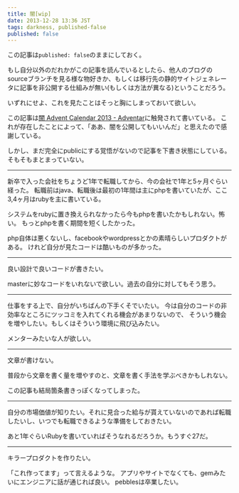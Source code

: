 ```yaml
---
title: 闇[wip]
date: 2013-12-28 13:36 JST
tags: darkness, published-false
published: false
---
```


この記事は`published: false`のままにしておく。

もし自分以外のだれかがこの記事を読んでいるとしたら、他人のブログのsourceブランチを見る様な物好きか、もしくは移行先の静的サイトジェネレータに記事を非公開する仕組みが無い(もしくは方法が異なる)ということだろう。

いずれにせよ、これを見たことはそっと胸にしまっておいて欲しい。


この記事は[闇 Advent Calendar 2013 - Adventar](http://www.adventar.org/calendars/252)に触発されて書いている。
これが存在したことによって、「ああ、闇を公開してもいいんだ」と思えたので感謝している。

しかし、まだ完全にpublicにする覚悟がないので記事を下書き状態にしている。
そもそもまとまっていない。

---

新卒で入った会社をちょうど1年で転職してから、今の会社で1年と5ヶ月ぐらい経った。
転職前はjava、転職後は最初の1年間は主にphpを書いていたが、ここ3,4ヶ月はrubyを主に書いている。

システムをrubyに置き換えられなかったら今もphpを書いたかもしれない。怖い。
もっとphpを書く期間を短くしたかった。

php自体は悪くないし、facebookやwordpressとかの素晴らしいプロダクトがある。
けれど自分が見たコードは酷いものが多かった。

---

良い設計で良いコードが書きたい。

masterに妙なコードをいれないで欲しい。過去の自分に対してもそう思う。

---

仕事をする上で、自分がいちばんの下手くそでいたい。
今は自分のコードの非効率なところにツッコミを入れてくれる機会があまりないので、
そういう機会を増やしたい。もしくはそういう環境に飛び込みたい。

メンターみたいな人が欲しい。

---

文章が書けない。

普段から文章を書く量を増やすのと、文章を書く手法を学ぶべきかもしれない。

この記事も結局箇条書きっぽくなってしまった。

---

自分の市場価値が知りたい。それに見合った給与が貰えていないのであれば転職したいし、いつでも転職できるような準備をしておきたい。

あと1年ぐらいRubyを書いていればそうなれるだろうか。もうすぐ27だ。

---

キラープロダクトを作りたい。

「これ作ってます」って言えるような。
アプリやサイトでなくても、gemみたいにエンジニアに話が通じれば良い。
pebblesは卒業したい。

